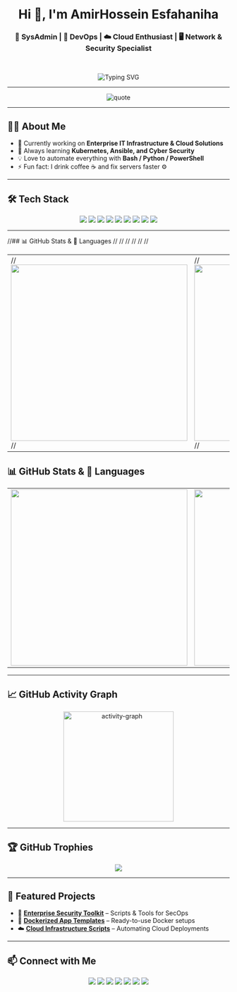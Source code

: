 <h1 align="center">Hi 👋, I'm AmirHossein Esfahaniha</h1>
<h3 align="center">🚀 SysAdmin | 🐳 DevOps | ☁️ Cloud Enthusiast | 🖥️ Network & Security Specialist</h3>
<br>

<p align="center">
  <img src="https://readme-typing-svg.herokuapp.com?size=22&color=F700FF&center=true&vCenter=true&width=500&lines=Automation+Lover+⚙️;Cloud+%26+DevOps+Enthusiast+☁️;Security+Specialist+🔐;Always+Learning+🚀" alt="Typing SVG" />
</p>

---

<p align="center">
  <img src="https://quotes-github-readme.vercel.app/api?type=horizontal&theme=radical" alt="quote" />
</p>

---

## 👨‍💻 About Me
- 🔭 Currently working on **Enterprise IT Infrastructure & Cloud Solutions**  
- 🌱 Always learning **Kubernetes, Ansible, and Cyber Security**  
- 💡 Love to automate everything with **Bash / Python / PowerShell**  
- ⚡ Fun fact: I drink coffee ☕ and fix servers faster ⚙️  

---

## 🛠 Tech Stack
<p align="center">
  <img src="https://img.shields.io/badge/Linux-FCC624?style=for-the-badge&logo=linux&logoColor=black" />
  <img src="https://img.shields.io/badge/Docker-2496ED?style=for-the-badge&logo=docker&logoColor=white" />
  <img src="https://img.shields.io/badge/Kubernetes-326CE5?style=for-the-badge&logo=kubernetes&logoColor=white" />
  <img src="https://img.shields.io/badge/Ansible-EE0000?style=for-the-badge&logo=ansible&logoColor=white" />
  <img src="https://img.shields.io/badge/Python-3776AB?style=for-the-badge&logo=python&logoColor=white" />
  <img src="https://img.shields.io/badge/Bash-4EAA25?style=for-the-badge&logo=gnu-bash&logoColor=white" />
  <img src="https://img.shields.io/badge/NGINX-009639?style=for-the-badge&logo=nginx&logoColor=white" />
  <img src="https://img.shields.io/badge/VMware-607078?style=for-the-badge&logo=vmware&logoColor=white" />
  <img src="https://img.shields.io/badge/PHP-777BB4?style=for-the-badge&logo=php&logoColor=white" />
</p>

---

//## 📊 GitHub Stats & 🚀 Languages
//<table align="center">
//  <tr>
//    <td>
//      <img src="https://github-readme-stats.vercel.app/api?username=esfahaniha&show_icons=true&theme=radical&hide_border=true&count_private=true&layout=compact" width="400px"/>
//    </td>
//    <td>
//      <img src="https://github-readme-stats.vercel.app/api/top-langs/?username=esfahaniha&layout=compact&theme=radical&hide_border=true" width="400px"/>
//    </td>
//  </tr>
//</table>
## 📊 GitHub Stats & 🚀 Languages

<table align="center">
  <tr>
    <td align="center">
      <img src="https://github-readme-stats.vercel.app/api?username=esfahaniha&show_icons=true&theme=radical&hide_border=true&count_private=true&layout=compact" width="400px" />
    </td>
    <td align="center">
      <img src="https://github-readme-stats.vercel.app/api/top-langs/?username=esfahaniha&layout=compact&theme=radical&hide_border=true" width="400px" />
    </td>
  </tr>
</table>

---

## 📈 GitHub Activity Graph
<p align="center">
  <img src="https://github-readme-activity-graph.vercel.app/graph?username=esfahaniha&theme=react-dark&hide_border=true&area=true" alt="activity-graph" height="250px"/>
</p>

---

## 🏆 GitHub Trophies
<p align="center">
  <img src="https://github-profile-trophy.vercel.app/?username=esfahaniha&theme=radical&margin-w=10&margin-h=10&no-frame=true" />
</p>

---

## 🌟 Featured Projects
- 🔐 [**Enterprise Security Toolkit**](https://github.com/esfahaniha/security-toolkit) – Scripts & Tools for SecOps  
- 🐳 [**Dockerized App Templates**](https://github.com/esfahaniha/docker-apps) – Ready-to-use Docker setups  
- ☁️ [**Cloud Infrastructure Scripts**](https://github.com/esfahaniha/cloud-infra) – Automating Cloud Deployments  

---

## 📫 Connect with Me
<p align="center">
  <a href="mailto:e4fahani@gmail.com"><img src="https://img.shields.io/badge/Email-D14836?style=for-the-badge&logo=gmail&logoColor=white" /></a>
  <a href="https://discord.com/users/esam_dpge"><img src="https://img.shields.io/badge/Discord-7289DA?style=for-the-badge&logo=discord&logoColor=white" /></a>
  <a href="https://t.me/esam_dpge"><img src="https://img.shields.io/badge/Telegram-2CA5E0?style=for-the-badge&logo=telegram&logoColor=white" /></a>
  <a href="https://x.com/YOUR_X"><img src="https://img.shields.io/badge/X-000000?style=for-the-badge&logo=x&logoColor=white" /></a>
  <a href="https://www.reddit.com/user/YOUR_REDDIT"><img src="https://img.shields.io/badge/Reddit-FF4500?style=for-the-badge&logo=reddit&logoColor=white" /></a>
  <a href="https://www.youtube.com/c/YOUR_YOUTUBE"><img src="https://img.shields.io/badge/YouTube-FF0000?style=for-the-badge&logo=youtube&logoColor=white" /></a>
  <a href="https://www.instagram.com/YOUR_INSTAGRAM"><img src="https://img.shields.io/badge/Instagram-E1306C?style=for-the-badge&logo=instagram&logoColor=white" /></a>
</p>

